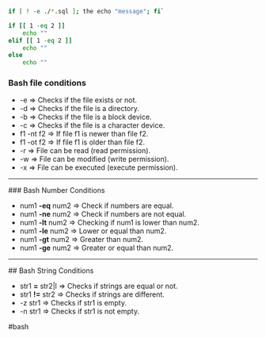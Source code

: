 ```bash
if [ ! -e ./*.sql ]; the echo "message"; fi`
```

```bash
if [[ 1 -eq 2 ]]
	echo ""
elif [[ 1 -eq 2 ]]
	echo ""
else
	echo ""
```

### Bash file conditions 

* -e => Checks if the file exists or not.
* -d => Checks if the file is a directory.
* -b => Checks if the file is a block device.
* -c => Checks if the file is a character device.
* f1 -nt f2 => If file f1 is newer than file f2.
* f1 -ot f2 => If file f1 is older than file f2.
* -r => File can be read (read permission).
* -w => File can be modified (write permission).
* -x => File can be executed (execute permission).

<hr>
### Bash Number Conditions

* num1 **-eq** num2 => Check if numbers are equal.
* num1 **-ne** num2 => Check if numbers are not equal.
* num1 **-lt** num2 => Checking if num1 is lower than num2.
* num1 **-le** num2 => Lower or equal than num2.
* num1 **-gt** num2 => Greater than num2.
* num1 **-ge** num2 => Greater or equal than num2.

<hr>
## Bash String Conditions

* str1 **=** str2|l => Checks if strings are equal or not.
* str1 **!=** str2 => Checks if strings are different.
* -z str1 => Checks if str1 is empty.
* -n str1 => Checks if str1 is not empty.

#bash 